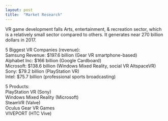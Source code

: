 ```yaml
---
layout: post
title:  "Market Research"
---
```

VR game development falls Arts, entertainment, & recreation sector, which is a relatively small sector compared to others. It generates near 270 billion dollars in 2017.<br>

5 Biggest VR Companies (revenue):<br>
Samsung Revenue: $197.6 billion (Gear VR smartphone-based)<br>
Alphabet Inc: $166 billion (Google Cardboard)<br>
Microsoft: $138.6 billion (Windows Mixed Reality, social VR AltspaceVR)<br>
Sony: $79.2 billion (PlayStation VR)<br>
Intel: $75.7 billion (professional sports broadcasting)<br>

5 Products:<br>
PlayStation VR (Sony)<br>
Windows Mixed Reality (Microsoft)<br>
SteamVR (Valve)<br>
Oculus Gear VR Games<br>
VIVEPORT (HTC Vive)<br>